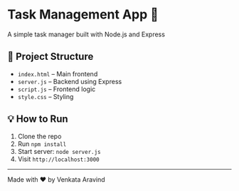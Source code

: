 # Task Management App 📝

A simple task manager built with Node.js and Express

## 📂 Project Structure

- `index.html` – Main frontend
- `server.js` – Backend using Express
- `script.js` – Frontend logic
- `style.css` – Styling

## 💡 How to Run

1. Clone the repo
2. Run `npm install`
3. Start server: `node server.js`
4. Visit `http://localhost:3000`

---

Made with ❤️ by Venkata Aravind
